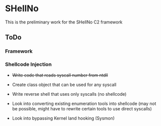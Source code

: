 # SHellNo
This is the preliminary work for the SHellNo C2 framework

## ToDo

### Framework

### Shellcode Injection
- ~~Write code that reads syscall number from ntdll~~

- Create class object that can be used for any syscall

- Write reverse shell that uses only syscalls (no shellcode)

- Look into converting existing enumeration tools into shellcode (may not be possible, might have to rewrite certain tools to use direct syscalls)

- Look into bypassing Kernel land hooking (Sysmon)
